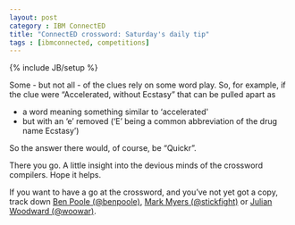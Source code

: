```yaml
---
layout: post
category : IBM ConnectED
title: "ConnectED crossword: Saturday's daily tip"
tags : [ibmconnected, competitions]
---
```

{% include JB/setup %}

Some - but not all - of the clues rely on some word play. So, for example, if the clue were “Accelerated, without Ecstasy” that can be pulled apart as

* a word meaning something similar to ‘accelerated'
* but with an ‘e’ removed (‘E’ being a common abbreviation of the drug name Ecstasy’)

So the answer there would, of course, be “Quickr”.

There you go. A little insight into the devious minds of the crossword compilers. Hope it helps.

If you want to have a go at the crossword, and you’ve not yet got a copy, track down [Ben Poole (@benpoole)](http://twitter.com/benpoole), [Mark Myers (@stickfight)](http://twitter.com/stickfight) or [Julian Woodward (@woowar)](http://twitter.com/woowar).

